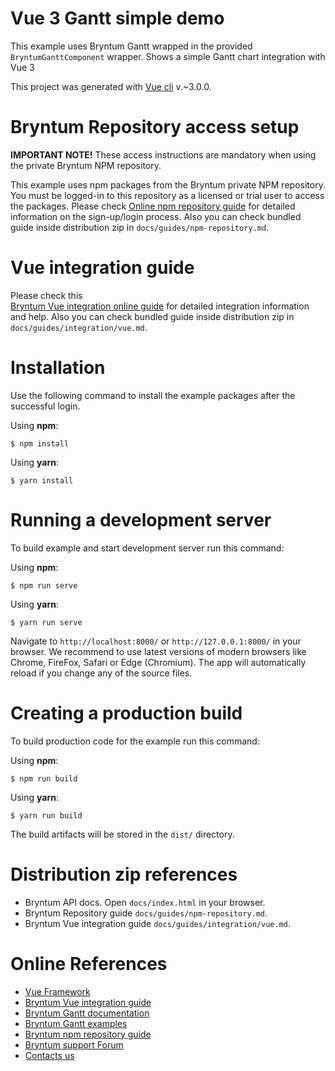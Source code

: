 # Vue 3 Gantt simple demo

This example uses Bryntum Gantt wrapped in the provided `BryntumGanttComponent` wrapper.
Shows a simple Gantt chart integration with Vue 3

This project was generated with [Vue cli](https://cli.vuejs.org/) v.~3.0.0.

# Bryntum Repository access setup

**IMPORTANT NOTE!** These access instructions are mandatory when using the private Bryntum NPM repository.

This example uses npm packages from the Bryntum private NPM repository. You must be logged-in to this repository as a
licensed or trial user to access the packages. Please
check [Online npm repository guide](https://bryntum.com/docs/gantt/guide/Gantt/npm-repository) for detailed information
on the sign-up/login process. Also you can check bundled guide inside distribution zip
in `docs/guides/npm-repository.md`.

# Vue integration guide

Please check this  
[Bryntum Vue integration online guide](https://bryntum.com/docs/gantt/guide/Gantt/integration/vue) for
detailed integration information and help. Also you can check bundled guide inside distribution zip
in `docs/guides/integration/vue.md`.

# Installation

Use the following command to install the example packages after the successful login.

Using **npm**:

```shell
$ npm install
```

Using **yarn**:

```shell
$ yarn install
```

# Running a development server

To build example and start development server run this command:

Using **npm**:

```shell
$ npm run serve
```

Using **yarn**:

```shell
$ yarn run serve
```

Navigate to `http://localhost:8000/` or `http://127.0.0.1:8000/` in your browser. We recommend to use latest versions of
modern browsers like Chrome, FireFox, Safari or Edge (Chromium). The app will automatically reload if you change any of
the source files.

# Creating a production build

To build production code for the example run this command:

Using **npm**:

```shell
$ npm run build
```

Using **yarn**:

```shell
$ yarn run build
```

The build artifacts will be stored in the `dist/` directory.

# Distribution zip references

* Bryntum API docs. Open `docs/index.html` in your browser.
* Bryntum Repository guide `docs/guides/npm-repository.md`.
* Bryntum Vue integration guide `docs/guides/integration/vue.md`.

# Online References

* [Vue Framework](https://vuejs.org/)
* [Bryntum Vue integration guide](https://bryntum.com/docs/gantt/guide/Gantt/integration/vue)
* [Bryntum Gantt documentation](https://bryntum.com/docs/gantt/)
* [Bryntum Gantt examples](https://bryntum.com/examples/gantt/)
* [Bryntum npm repository guide](https://bryntum.com/docs/gantt/guide/Gantt/npm-repository)
* [Bryntum support Forum](https://bryntum.com/forum/)
* [Contacts us](https://bryntum.com/contact/)
